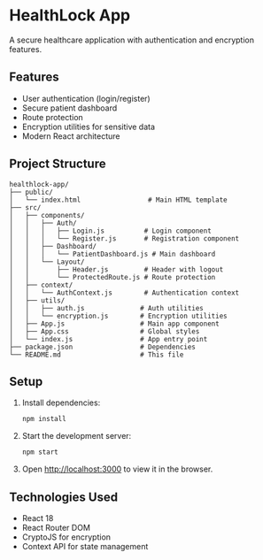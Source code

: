 # HealthLock App

A secure healthcare application with authentication and encryption features.

## Features

- User authentication (login/register)
- Secure patient dashboard
- Route protection
- Encryption utilities for sensitive data
- Modern React architecture

## Project Structure

```
healthlock-app/
├── public/
│   └── index.html                 # Main HTML template
├── src/
│   ├── components/
│   │   ├── Auth/
│   │   │   ├── Login.js          # Login component
│   │   │   └── Register.js       # Registration component
│   │   ├── Dashboard/
│   │   │   └── PatientDashboard.js # Main dashboard
│   │   └── Layout/
│   │       ├── Header.js         # Header with logout
│   │       └── ProtectedRoute.js # Route protection
│   ├── context/
│   │   └── AuthContext.js        # Authentication context
│   ├── utils/
│   │   ├── auth.js              # Auth utilities
│   │   └── encryption.js        # Encryption utilities
│   ├── App.js                   # Main app component
│   ├── App.css                  # Global styles
│   └── index.js                 # App entry point
├── package.json                 # Dependencies
└── README.md                    # This file
```

## Setup

1. Install dependencies:
   ```bash
   npm install
   ```

2. Start the development server:
   ```bash
   npm start
   ```

3. Open [http://localhost:3000](http://localhost:3000) to view it in the browser.

## Technologies Used

- React 18
- React Router DOM
- CryptoJS for encryption
- Context API for state management
